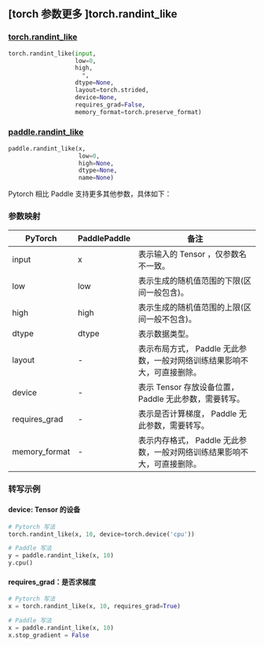 ## [torch 参数更多 ]torch.randint_like

### [torch.randint_like](https://pytorch.org/docs/stable/generated/torch.randint_like.html?highlight=randint_like#torch.randint_like)

```python
torch.randint_like(input,
                   low=0,
                   high,
                     *,
                   dtype=None,
                   layout=torch.strided,
                   device=None,
                   requires_grad=False,
                   memory_format=torch.preserve_format)
```

### [paddle.randint_like](https://www.paddlepaddle.org.cn/documentation/docs/zh/api/paddle/randint_like_cn.html)

```python
paddle.randint_like(x,
                    low=0,
                    high=None,
                    dtype=None,
                    name=None)
```

Pytorch 相比 Paddle 支持更多其他参数，具体如下：

### 参数映射

| PyTorch       | PaddlePaddle | 备注                                                         |
| ------------- | ------------ | ------------------------------------------------------------ |
| input         | x            | 表示输入的 Tensor ，仅参数名不一致。                         |
| low           | low          | 表示生成的随机值范围的下限(区间一般包含)。                   |
| high          | high         | 表示生成的随机值范围的上限(区间一般不包含)。                 |
| dtype         | dtype        | 表示数据类型。                                               |
| layout        | -            | 表示布局方式， Paddle 无此参数，一般对网络训练结果影响不大，可直接删除。 |
| device        | -            | 表示 Tensor 存放设备位置，Paddle 无此参数，需要转写。    |
| requires_grad | -            | 表示是否计算梯度， Paddle 无此参数，需要转写。           |
| memory_format | -            | 表示内存格式， Paddle 无此参数，一般对网络训练结果影响不大，可直接删除。 |


### 转写示例

#### device: Tensor 的设备

```python
# Pytorch 写法
torch.randint_like(x, 10, device=torch.device('cpu'))

# Paddle 写法
y = paddle.randint_like(x, 10)
y.cpu()
```

#### requires_grad：是否求梯度

```python
# Pytorch 写法
x = torch.randint_like(x, 10, requires_grad=True)

# Paddle 写法
x = paddle.randint_like(x, 10)
x.stop_gradient = False
```
